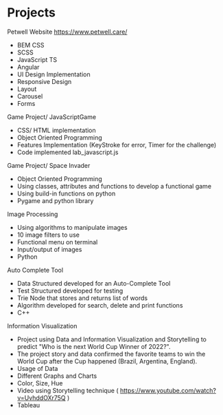 # Projects

Petwell Website https://www.petwell.care/

- BEM CSS
- SCSS
- JavaScript TS
- Angular
- UI Design Implementation
- Responsive Design
- Layout
- Carousel
- Forms

Game Project/ JavaScriptGame
  - CSS/ HTML implementation
  - Object Oriented Programming
  - Features Implementation (KeyStroke for error, Timer for the challenge)
  - Code implemented lab_javascript.js

Game Project/ Space Invader
  - Object Oriented Programming
  - Using classes, attributes and functions to develop a functional game
  - Using build-in functions on python
  - Pygame and python library
  
Image Processing
  - Using algorithms to manipulate images
  - 10 image filters to use
  - Functional menu on terminal
  - Input/output of images
  - Python

Auto Complete Tool
  - Data Structured developed for an Auto-Complete Tool
  - Test Structured developed for testing
  - Trie Node that stores and returns list of words
  - Algorithm developed for search, delete and print functions
  - C++
  
Information Visualization
  - Project using Data and Information Visualization and Storytelling to predict "Who is the next World Cup Winner of 2022?". 
  - The project story and data confirmed the favorite teams to win the World Cup after the Cup happened (Brazil, Argentina, England).
  - Usage of Data
  - Different Graphs and Charts
  - Color, Size, Hue
  - Video using Storytelling technique ( https://www.youtube.com/watch?v=UvhddOXr75Q )
  - Tableau
